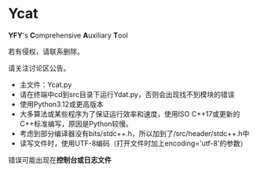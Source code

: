 # Ycat
**YFY**'s **C**omprehensive **A**uxiliary **T**ool

若有侵权，请联系删除。

请关注讨论区公告。

- 主文件：Ycat.py
- 请在终端中cd到src目录下运行Ydat.py，否则会出现找不到模块的错误
- 使用Python3.12或更高版本
- 大多算法或某些程序为了保证运行效率和速度，使用ISO C++17或更新的C++标准编写，原因是Python较慢。
- 考虑到部分编译器没有bits/stdc++.h，所以加到了/src/header/stdc++.h中
- 读写文件时，使用UTF-8编码（打开文件时加上encoding='utf-8'的参数）



错误可能出现在**控制台或日志文件**
